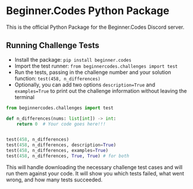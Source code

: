 # Beginner.Codes Python Package

This is the official Python Package for the Beginner.Codes Discord server.

## Running Challenge Tests

- Install the package: `pip install beginner.codes`
- Import the test runner: `from beginnercodes.challenges import test`
- Run the tests, passing in the challenge number and your solution function: `test(458, n_differences)`
- Optionally, you can add two options `description=True` and `examples=True` to print out the challenge information without leaving the terminal
```python
from beginnercodes.challenges import test

def n_differences(nums: list[int]) -> int:
    return 0  # Your code goes here!!!


test(458, n_differences)
test(458, n_differences, description=True)
test(458, n_differences, examples=True)
test(458, n_differences, True, True) # for both
```
This will handle downloading the necessary challenge test cases and will run them against your code. It will show you which tests failed, what went wrong, and how many tests succeeded.

